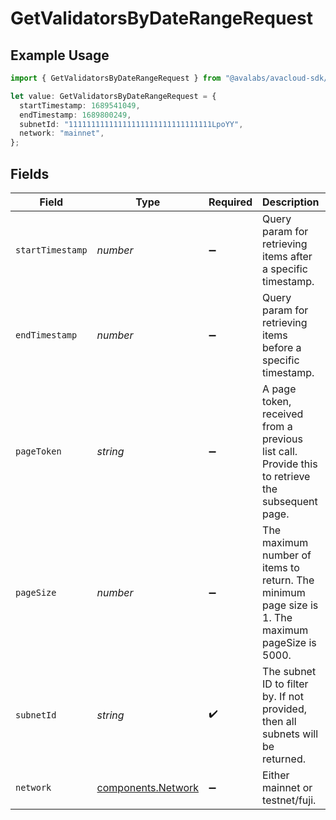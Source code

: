 # GetValidatorsByDateRangeRequest

## Example Usage

```typescript
import { GetValidatorsByDateRangeRequest } from "@avalabs/avacloud-sdk/models/operations";

let value: GetValidatorsByDateRangeRequest = {
  startTimestamp: 1689541049,
  endTimestamp: 1689800249,
  subnetId: "11111111111111111111111111111111LpoYY",
  network: "mainnet",
};
```

## Fields

| Field                                                                                            | Type                                                                                             | Required                                                                                         | Description                                                                                      | Example                                                                                          |
| ------------------------------------------------------------------------------------------------ | ------------------------------------------------------------------------------------------------ | ------------------------------------------------------------------------------------------------ | ------------------------------------------------------------------------------------------------ | ------------------------------------------------------------------------------------------------ |
| `startTimestamp`                                                                                 | *number*                                                                                         | :heavy_minus_sign:                                                                               | Query param for retrieving items after a specific timestamp.                                     | 1689541049                                                                                       |
| `endTimestamp`                                                                                   | *number*                                                                                         | :heavy_minus_sign:                                                                               | Query param for retrieving items before a specific timestamp.                                    | 1689800249                                                                                       |
| `pageToken`                                                                                      | *string*                                                                                         | :heavy_minus_sign:                                                                               | A page token, received from a previous list call. Provide this to retrieve the subsequent page.  |                                                                                                  |
| `pageSize`                                                                                       | *number*                                                                                         | :heavy_minus_sign:                                                                               | The maximum number of items to return. The minimum page size is 1. The maximum pageSize is 5000. | 10                                                                                               |
| `subnetId`                                                                                       | *string*                                                                                         | :heavy_check_mark:                                                                               | The subnet ID to filter by. If not provided, then all subnets will be returned.                  | 11111111111111111111111111111111LpoYY                                                            |
| `network`                                                                                        | [components.Network](../../models/components/network.md)                                         | :heavy_minus_sign:                                                                               | Either mainnet or testnet/fuji.                                                                  | mainnet                                                                                          |